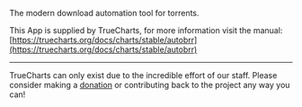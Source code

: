 The modern download automation tool for torrents.

This App is supplied by TrueCharts, for more information visit the manual: [https://truecharts.org/docs/charts/stable/autobrr](https://truecharts.org/docs/charts/stable/autobrr)

---

TrueCharts can only exist due to the incredible effort of our staff.
Please consider making a [donation](https://truecharts.org/docs/about/sponsor) or contributing back to the project any way you can!
